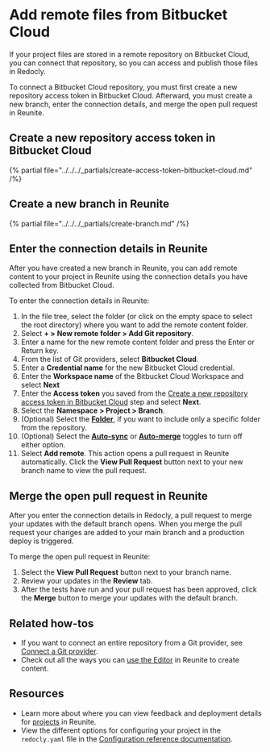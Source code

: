 # Add remote files from Bitbucket Cloud

If your project files are stored in a remote repository on Bitbucket Cloud, you can connect that repository, so you can access and publish those files in Redocly.

To connect a Bitbucket Cloud repository, you must first create a new repository access token in Bitbucket Cloud.
Afterward, you must create a new branch, enter the connection details, and merge the open pull request in Reunite.

## Create a new repository access token in Bitbucket Cloud

{% partial file="../../../_partials/create-access-token-bitbucket-cloud.md" /%}

## Create a new branch in Reunite

{% partial file="../../../_partials/create-branch.md" /%}

## Enter the connection details in Reunite

After you have created a new branch in Reunite, you can add remote content to your project in Reunite using the connection details you have collected from Bitbucket Cloud.

To enter the connection details in Reunite:

1. In the file tree, select the folder (or click on the empty space to select the root directory) where you want to add the remote content folder.
1. Select **+ > New remote folder > Add Git repository**.
1. Enter a name for the new remote content folder and press the Enter or Return key.
1. From the list of Git providers, select **Bitbucket Cloud**.
1. Enter a **Credential name** for the new Bitbucket Cloud credential.
1. Enter the **Workspace name** of the Bitbucket Cloud Workspace and select **Next**
1. Enter the **Access token** you saved from the [Create a new repository access token in Bitbucket Cloud](#create-a-new-repository-access-token-in-bitbucket-cloud) step and select **Next**.
1. Select the **Namespace > Project > Branch**.
1. (Optional) Select the [**Folder**](../../concepts/remote-content.md#remote-contents-repository-folder), if you want to include only a specific folder from the repository.
1. (Optional) Select the [**Auto-sync**](../../concepts/remote-content.md#auto-sync-and-auto-merge) or [**Auto-merge**](../../concepts/remote-content.md#auto-sync-and-auto-merge) toggles to turn off either option.
1. Select **Add remote**.
   This action opens a pull request in Reunite automatically.
   Click the **View Pull Request** button next to your new branch name to view the pull request.

## Merge the open pull request in Reunite

After you enter the connection details in Redocly, a pull request to merge your updates with the default branch opens.
When you merge the pull request your changes are added to your main branch and a production deploy is triggered.

To merge the open pull request in Reunite:

1. Select the **View Pull Request** button next to your branch name.
1. Review your updates in the **Review** tab.
1. After the tests have run and your pull request has been approved, click the **Merge** button to merge your updates with the default branch.

## Related how-tos

- If you want to connect an entire repository from a Git provider, see [Connect a Git provider](../git-providers/connect-git-provider.md).
- Check out all the ways you can [use the Editor](../../../author/how-to/use-editor.md) in Reunite to create content.

## Resources

- Learn more about where you can view feedback and deployment details for [projects](../../concepts/projects.md) in Reunite.
- View the different options for configuring your project in the `redocly.yaml` file in the [Configuration reference documentation](../../../config/index.md).
